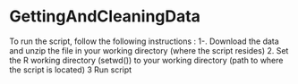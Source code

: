 # GettingAndCleaningData

To run the script, follow the following instructions :
1-. Download the data and unzip the file in your working directory (where the script resides)
2. Set the R working directory (setwd()) to your working directory (path to where the script is located)
3 Run script

